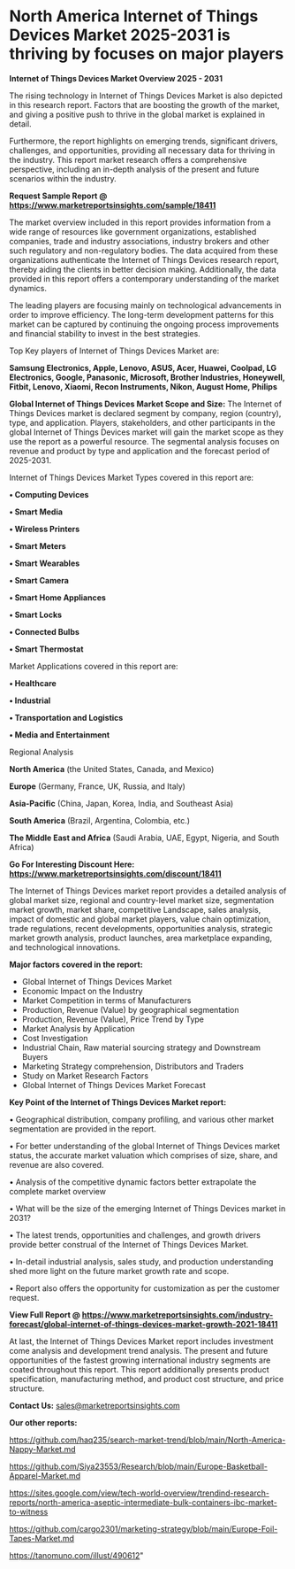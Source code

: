 # North America Internet of Things Devices Market 2025-2031 is thriving by focuses on major players

<Strong> Internet of Things Devices Market Overview 2025 - 2031</strong>

The rising technology in Internet of Things Devices Market is also depicted in this research report. Factors that are boosting the growth of the market, and giving a positive push to thrive in the global market is explained in detail.

Furthermore, the report highlights on emerging trends, significant drivers, challenges, and opportunities, providing all necessary data for thriving in the industry. This report market research offers a comprehensive perspective, including an in-depth analysis of the present and future scenarios within the industry.

<strong>Request Sample Report @ <a href=https://www.marketreportsinsights.com/sample/18411>https://www.marketreportsinsights.com/sample/18411</a></strong>

The market overview included in this report provides information from a wide range of resources like government organizations, established companies, trade and industry associations, industry brokers and other such regulatory and non-regulatory bodies. The data acquired from these organizations authenticate the Internet of Things Devices research report, thereby aiding the clients in better decision making. Additionally, the data provided in this report offers a contemporary understanding of the market dynamics.

The leading players are focusing mainly on technological advancements in order to improve efficiency. The long-term development patterns for this market can be captured by continuing the ongoing process improvements and financial stability to invest in the best strategies.

Top Key players of Internet of Things Devices Market are:

<strong>Samsung Electronics, Apple, Lenovo, ASUS, Acer, Huawei, Coolpad, LG Electronics, Google, Panasonic, Microsoft, Brother Industries, Honeywell, Fitbit, Lenovo, Xiaomi, Recon Instruments, Nikon, August Home, Philips</strong>

<strong><b>Global Internet of Things Devices Market Scope and Size:</b></strong>
The Internet of Things Devices market is declared segment by company, region (country), type, and application. Players, stakeholders, and other participants in the global Internet of Things Devices market will gain the market scope as they use the report as a powerful resource. The segmental analysis focuses on revenue and product by type and application and the forecast period of 2025-2031.

Internet of Things Devices Market Types covered in this report are:

<strong>• Computing Devices

• Smart Media

• Wireless Printers

• Smart Meters

• Smart Wearables

• Smart Camera

• Smart Home Appliances

• Smart Locks

• Connected Bulbs

• Smart Thermostat</strong>

Market Applications covered in this report are:

<strong>• Healthcare

• Industrial

• Transportation and Logistics

• Media and Entertainment</strong> 

Regional Analysis

<strong>North America</strong> (the United States, Canada, and Mexico)

<strong>Europe</strong> (Germany, France, UK, Russia, and Italy)

<strong>Asia-Pacific</strong> (China, Japan, Korea, India, and Southeast Asia)

<strong>South America</strong> (Brazil, Argentina, Colombia, etc.)

<strong>The Middle East and Africa</strong> (Saudi Arabia, UAE, Egypt, Nigeria, and South Africa)

<strong>Go For Interesting Discount Here: <a href=https://www.marketreportsinsights.com/discount/18411>https://www.marketreportsinsights.com/discount/18411</a></strong>

The Internet of Things Devices market report provides a detailed analysis of global market size, regional and country-level market size, segmentation market growth, market share, competitive Landscape, sales analysis, impact of domestic and global market players, value chain optimization, trade regulations, recent developments, opportunities analysis, strategic market growth analysis, product launches, area marketplace expanding, and technological innovations.

<strong><b>Major factors covered in the report:</b></strong>
<ul>
  <li>Global Internet of Things Devices Market </li>
  <li>Economic Impact on the Industry</li>
  <li>Market Competition in terms of Manufacturers</li>
  <li>Production, Revenue (Value) by geographical segmentation</li>
  <li>Production, Revenue (Value), Price Trend by Type</li>
  <li>Market Analysis by Application</li>
  <li>Cost Investigation</li>
  <li>Industrial Chain, Raw material sourcing strategy and Downstream Buyers</li>
  <li>Marketing Strategy comprehension, Distributors and Traders</li>
  <li>Study on Market Research Factors</li>
  <li>Global Internet of Things Devices Market Forecast</li>
</ul>

<strong><b>Key Point of the Internet of Things Devices Market report:</b></strong>

• Geographical distribution, company profiling, and various other market segmentation are provided in the report.

• For better understanding of the global Internet of Things Devices market status, the accurate market valuation which comprises of size, share, and revenue are also covered.

• Analysis of the competitive dynamic factors better extrapolate the complete market overview

• What will be the size of the emerging Internet of Things Devices market in 2031?

• The latest trends, opportunities and challenges, and growth drivers provide better construal of the Internet of Things Devices Market.

• In-detail industrial analysis, sales study, and production understanding shed more light on the future market growth rate and scope.

• Report also offers the opportunity for customization as per the customer request.

<strong><b>View Full Report @ <a href=https://www.marketreportsinsights.com/industry-forecast/global-internet-of-things-devices-market-growth-2021-18411>https://www.marketreportsinsights.com/industry-forecast/global-internet-of-things-devices-market-growth-2021-18411</a></b></strong>


At last, the Internet of Things Devices Market report includes investment come analysis and development trend analysis. The present and future opportunities of the fastest growing international industry segments are coated throughout this report. This report additionally presents product specification, manufacturing method, and product cost structure, and price structure.

<strong>Contact Us:</strong>
sales@marketreportsinsights.com

<strong>Our other reports:</strong>

<a href=https://github.com/haq235/search-market-trend/blob/main/North-America-Nappy-Market.md>https://github.com/haq235/search-market-trend/blob/main/North-America-Nappy-Market.md</a>

<a href=https://github.com/Siya23553/Research/blob/main/Europe-Basketball-Apparel-Market.md>https://github.com/Siya23553/Research/blob/main/Europe-Basketball-Apparel-Market.md</a>

<a href=https://sites.google.com/view/tech-world-overview/trendind-research-reports/north-america-aseptic-intermediate-bulk-containers-ibc-market-to-witness>https://sites.google.com/view/tech-world-overview/trendind-research-reports/north-america-aseptic-intermediate-bulk-containers-ibc-market-to-witness</a>

<a href=https://github.com/cargo2301/marketing-strategy/blob/main/Europe-Foil-Tapes-Market.md>https://github.com/cargo2301/marketing-strategy/blob/main/Europe-Foil-Tapes-Market.md</a>

<a href=https://tanomuno.com/illust/490612>https://tanomuno.com/illust/490612</a>"
